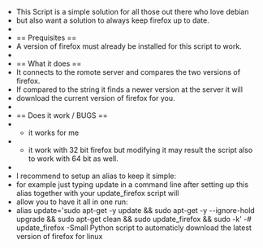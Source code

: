 - This Script is a simple solution for all those out there who love debian
- but also want a solution to always keep firefox up to date.
- 
- == Prequisites ==
- A version of firefox must already be installed for this script to work.
- 
-  == What it does ==
- It connects to the romote server and compares the two versions of firefox.
- If compared to the string it finds a newer version at the server  it will
- download the current version of firefox for you.
- 
- == Does it work / BUGS ==
- * it works for me 
- * it work with 32 bit firefox but modifying it may result the script also to work with 64 bit as well.
- 
- I recommend to setup an alias to keep it simple:
- for example just typing update in a command line after setting up this alias together with your update_firefox script will
- allow you to have it all in one run:
- alias update='sudo apt-get -y update && sudo apt-get -y --ignore-hold upgrade && sudo apt-get clean && sudo update_firefox && sudo -k'
 -# update_firefox
 -Small Python script to automaticly download the latest version of firefox for linux

